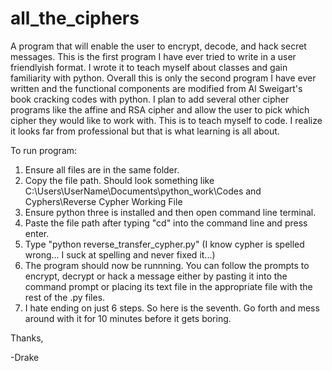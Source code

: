 # all_the_ciphers
A program that will enable the user to encrypt, decode, and hack secret messages. 
This is the first program I have ever tried to write in a user friendlyish format. I wrote it to teach myself about classes and gain familiarity with python. 
Overall this is only the second program I have ever written and the functional components are modified from Al Sweigart's book cracking codes with python. I plan to add several other cipher programs like the affine and RSA cipher and allow the user to pick which cipher they would like to work with. This is to teach myself to code. I realize it looks far from professional but that is what learning is all about. 

To run program:
1. Ensure all files are in the same folder. 
2. Copy the file path. Should look something like C:\Users\UserName\Documents\python_work\Codes and Cyphers\Reverse Cypher Working File
3. Ensure python three is installed and then open command line terminal. 
4. Paste the file path after typing "cd" into the command line and press enter. 
5. Type "python reverse_transfer_cypher.py" (I know cypher is spelled wrong... I suck at spelling and never fixed it...)
6. The program should now be runnning. You can follow the prompts to encrypt, decrypt or hack a message either by pasting it into the command prompt or placing its text file in the appropriate file with the rest of the .py files. 
7. I hate ending on just 6 steps. So here is the seventh. Go forth and mess around with it for 10 minutes before it gets boring. 


Thanks, 

-Drake 
